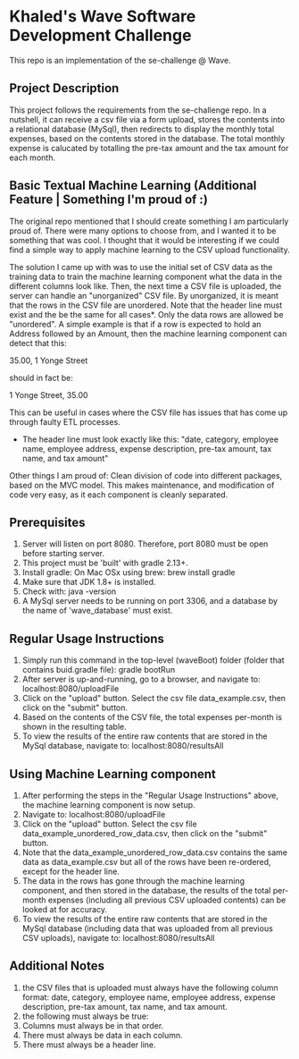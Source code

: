 # Khaled's Wave Software Development Challenge
This repo is an implementation of the se-challenge @ Wave.

## Project Description
This project follows the requirements from the se-challenge repo. In a nutshell, it can receive a csv file via a form upload, stores the contents into a relational database (MySql), then redirects to display the monthly total expenses, based on the contents stored in the database. The total monthly expense is calucated by totalling the pre-tax amount and the tax amount for each month.

## Basic Textual Machine Learning (Additional Feature | Something I'm proud of :)
The original repo mentioned that I should create something I am particularly proud of. There were many options to choose from, and I wanted it to be something that was cool. I thought that it would be interesting if we could find a simple way to apply machine learning to the CSV upload functionality.

The solution I came up with was to use the initial set of CSV data as the training data to train the machine learning component what the data in the different columns look like. Then, the next time a CSV file is uploaded, the server can handle an "unorganized" CSV file. By unorganized, it is meant that the rows in the CSV file are unordered. Note that the header line must exist and the be the same for all cases\*. Only the data rows are allowed be "unordered". A simple example is that if a row is expected to hold an Address followed by an Amount, then the machine learning component can detect that this:

35.00, 1 Yonge Street

should in fact be:

1 Yonge Street, 35.00

This can be useful in cases where the CSV file has issues that has come up through faulty ETL processes.

* The header line must look exactly like this: "date, category, employee name, employee address, expense description, pre-tax amount, tax name, and tax amount"

Other things I am proud of: Clean division of code into different packages, based on the MVC model. This makes maintenance, and modification of code very easy, as it each component is cleanly separated.

## Prerequisites
1. Server will listen on port 8080. Therefore, port 8080 must be open before starting server.
1. This project must be 'built' with gradle 2.13+.
 1. Install gradle: On Mac OSx using brew: brew install gradle
1. Make sure that JDK 1.8+ is installed.
 1. Check with: java -version
1. A MySql server needs to be running on port 3306, and a database by the name of 'wave\_database' must exist.

## Regular Usage Instructions
1. Simply run this command in the top-level (waveBoot) folder (folder that contains buid.gradle file): gradle bootRun
1. After server is up-and-running, go to a browser, and navigate to: localhost:8080/uploadFile
1. Click on the "upload" button. Select the csv file data\_example.csv, then click on the "submit" button.
1. Based on the contents of the CSV file, the total expenses per-month is shown in the resulting table.
 1. To view the results of the entire raw contents that are stored in the MySql database, navigate to: localhost:8080/resultsAll

## Using Machine Learning component
1. After performing the steps in the "Regular Usage Instructions" above, the machine learning component is now setup.
1. Navigate to: localhost:8080/uploadFile
1. Click on the "upload" button. Select the csv file data\_example\_unordered\_row\_data.csv, then click on the "submit" button.
 1. Note that the data\_example\_unordered\_row\_data.csv contains the same data as data\_example.csv but all of the rows have been re-ordered, except for the header line.
1. The data in the rows has gone through the machine learning component, and then stored in the database, the results of the total per-month expenses (including all previous CSV uploaded contents) can be looked at for accuracy.
 1. To view the results of the entire raw contents that are stored in the MySql database (including data that was uploaded from all previous CSV uploads), navigate to: localhost:8080/resultsAll

## Additional Notes

1. the CSV files that is uploaded must always have the following column format: date, category, employee name, employee address, expense description, pre-tax amount, tax name, and tax amount.
1. the following must always be true:
 1. Columns must always be in that order.
 2. There must always be data in each column.
 3. There must always be a header line.

